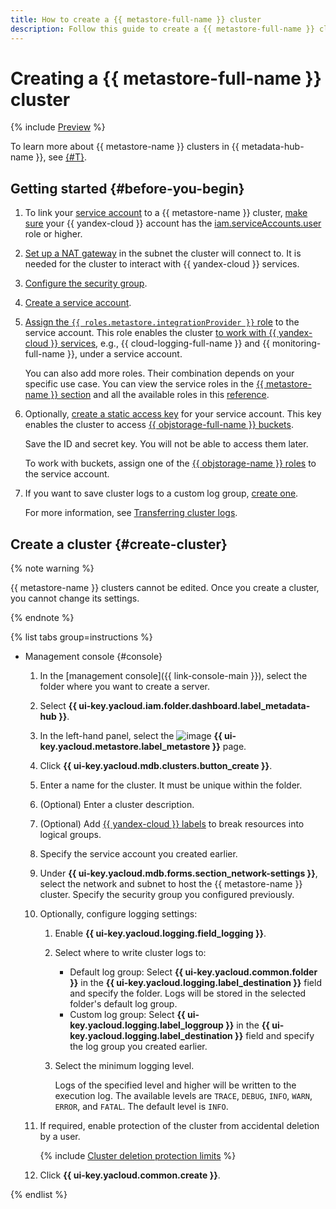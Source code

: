 ```yaml
---
title: How to create a {{ metastore-full-name }} cluster
description: Follow this guide to create a {{ metastore-full-name }} cluster.
---
```


# Creating a {{ metastore-full-name }} cluster

{% include [Preview](../../../_includes/note-preview.md) %}

To learn more about {{ metastore-name }} clusters in {{ metadata-hub-name }}, see [{#T}](../../concepts/metastore.md).

## Getting started {#before-you-begin}

1. To link your [service account](../../../iam/concepts/users/service-accounts.md) to a {{ metastore-name }} cluster, [make sure](../../../iam/operations/roles/get-assigned-roles.md) your {{ yandex-cloud }} account has the [iam.serviceAccounts.user](../../../iam/security/index.md#iam-serviceAccounts-user) role or higher.
1. [Set up a NAT gateway](../../../vpc/operations/create-nat-gateway.md) in the subnet the cluster will connect to. It is needed for the cluster to interact with {{ yandex-cloud }} services.
1. [Configure the security group](configure-security-group.md).
1. [Create a service account](../../../iam/operations/sa/create.md).
1. [Assign the `{{ roles.metastore.integrationProvider }}` role](../../../iam/operations/sa/assign-role-for-sa.md) to the service account. This role enables the cluster [to work with {{ yandex-cloud }} services](../../concepts/metastore-impersonation.md), e.g., {{ cloud-logging-full-name }} and {{ monitoring-full-name }}, under a service account.

    You can also add more roles. Their combination depends on your specific use case. You can view the service roles in the [{{ metastore-name }} section](../../security/metastore-roles.md) and all the available roles in this [reference](../../../iam/roles-reference.md).

1. Optionally, [create a static access key](../../../iam/operations/sa/create-access-key.md) for your service account. This key enables the cluster to access [{{ objstorage-full-name }} buckets](../../../storage/concepts/bucket.md).

    Save the ID and secret key. You will not be able to access them later.

    To work with buckets, assign one of the [{{ objstorage-name }} roles](../../../storage/security/index.md#service-roles) to the service account.

1. If you want to save cluster logs to a custom log group, [create one](../../../logging/operations/create-group.md).

    For more information, see [Transferring cluster logs](logging.md).

## Create a cluster {#create-cluster}

{% note warning %}

{{ metastore-name }} clusters cannot be edited. Once you create a cluster, you cannot change its settings.

{% endnote %}

{% list tabs group=instructions %}

- Management console {#console}

    1. In the [management console]({{ link-console-main }}), select the folder where you want to create a server.
    1. Select **{{ ui-key.yacloud.iam.folder.dashboard.label_metadata-hub }}**.
    1. In the left-hand panel, select the ![image](../../../_assets/console-icons/database.svg) **{{ ui-key.yacloud.metastore.label_metastore }}** page.
    1. Click **{{ ui-key.yacloud.mdb.clusters.button_create }}**.
    1. Enter a name for the cluster. It must be unique within the folder.
    1. (Optional) Enter a cluster description.
    1. (Optional) Add [{{ yandex-cloud }} labels](../../../resource-manager/concepts/labels.md) to break resources into logical groups.
    1. Specify the service account you created earlier.
    1. Under **{{ ui-key.yacloud.mdb.forms.section_network-settings }}**, select the network and subnet to host the {{ metastore-name }} cluster. Specify the security group you configured previously.
    1. Optionally, configure logging settings:

        1. Enable **{{ ui-key.yacloud.logging.field_logging }}**.
        1. Select where to write cluster logs to:

            * Default log group: Select **{{ ui-key.yacloud.common.folder }}** in the **{{ ui-key.yacloud.logging.label_destination }}** field and specify the folder. Logs will be stored in the selected folder's default log group.
            * Custom log group: Select **{{ ui-key.yacloud.logging.label_loggroup }}** in the **{{ ui-key.yacloud.logging.label_destination }}** field and specify the log group you created earlier.

        1. Select the minimum logging level.

            Logs of the specified level and higher will be written to the execution log. The available levels are `TRACE`, `DEBUG`, `INFO`, `WARN`, `ERROR`, and `FATAL`. The default level is `INFO`.
    1. If required, enable protection of the cluster from accidental deletion by a user.

        {% include [Cluster deletion protection limits](../../../_includes/mdb/deletion-protection-limits-data.md) %}

    1. Click **{{ ui-key.yacloud.common.create }}**.

{% endlist %}
